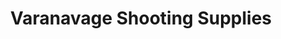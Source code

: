 ---
title: "Varanavage Shooting Supplies"
url: /mahanoy-city/varanavage-shooting-supplies/
shop: weapons
---